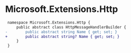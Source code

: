# Microsoft.Extensions.Http

``` diff
 namespace Microsoft.Extensions.Http {
     public abstract class HttpMessageHandlerBuilder {
-        public abstract string Name { get; set; }
+        public abstract string? Name { get; set; }
     }
 }
```
